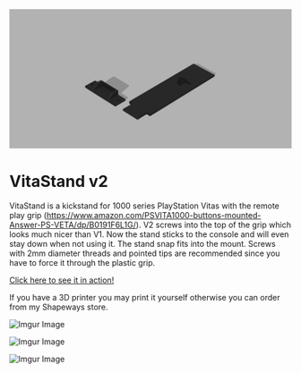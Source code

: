 <div align="center">
    <img src="VitaStand v2.png"</img> 
</div>

# VitaStand v2
VitaStand is a kickstand for 1000 series PlayStation Vitas with the remote play grip (https://www.amazon.com/PSVITA1000-buttons-mounted-Answer-PS-VETA/dp/B0191F6L1G/). V2 screws into the top of the grip which looks much nicer than V1. Now the stand sticks to the console and will even stay down when not using it. The stand snap fits into the mount. Screws with 2mm diameter threads and pointed tips are recommended since you have to force it through the plastic grip.

[Click here to see it in action!](https://i.imgur.com/oPS7BB3.gifv)

If you have a 3D printer you may print it yourself otherwise you can order from my Shapeways store.

![Imgur Image](https://i.imgur.com/UuyLK0n.jpg)

![Imgur Image](https://i.imgur.com/lJDdReO.jpg)

![Imgur Image](https://i.imgur.com/35Nehed.jpg)
